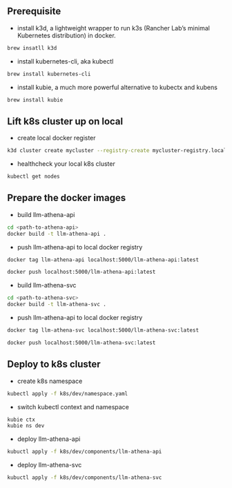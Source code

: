
## Prerequisite
- install k3d, a lightweight wrapper to run k3s (Rancher Lab’s minimal Kubernetes distribution) in docker.
```sh
brew insatll k3d
```

- install kubernetes-cli, aka kubectl
```sh
brew install kubernetes-cli
```

- install kubie, a much more powerful alternative to kubectx and kubens
```sh
brew install kubie
```

## Lift k8s cluster up on local
- create local docker register
```sh
k3d cluster create mycluster --registry-create mycluster-registry.localhost:5000
```

- healthcheck your local k8s cluster
```sh
kubectl get nodes
```

<!-- - create local docker registry
```sh
k3d registry create registry.localhost --port 5000
``` -->

## Prepare the docker images
- build llm-athena-api
```sh
cd <path-to-athena-api> 
docker build -t llm-athena-api . 
```
- push llm-athena-api to local docker registry
```sh
docker tag llm-athena-api localhost:5000/llm-athena-api:latest
```

```sh
docker push localhost:5000/llm-athena-api:latest
```

- build llm-athena-svc
```sh
cd <path-to-athena-svc> 
docker build -t llm-athena-svc . 
```
- push llm-athena-api to local docker registry
```sh
docker tag llm-athena-svc localhost:5000/llm-athena-svc:latest
```

```sh
docker push localhost:5000/llm-athena-svc:latest
```

## Deploy to k8s cluster
- create k8s namespace
```sh
kubectl apply -f k8s/dev/namespace.yaml
```

- switch kubectl context and namespace
```sh
kubie ctx
kubie ns dev
```

- deploy llm-athena-api
```sh
kubuctl apply -f k8s/dev/components/llm-athena-api
```

- deploy llm-athena-svc
```sh
kubuctl apply -f k8s/dev/components/llm-athena-svc
```
